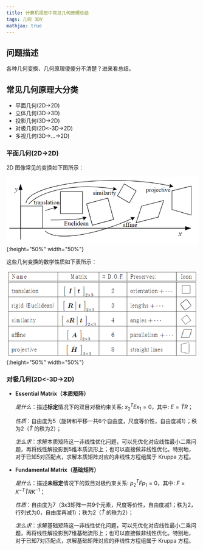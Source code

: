 ```yaml
---
title: 计算机视觉中常见几何原理总结
tags: 几何 3DV
mathjax: true
---
```


## 问题描述
各种几何变换、几何原理傻傻分不清楚？进来看总结。
<!--more-->

## 常见几何原理大分类
* 平面几何(2D->2D)
* 立体几何(3D->3D)
* 投影几何(3D->2D)
* 对极几何(2D<-3D->2D)
* 多视几何(3D->...->2D)

### 平面几何(2D->2D)
2D 图像常见的变换如下图所示：

![2D Geometry](/assets/images/2d_geometry.png){:height="50%" width="50%"}

这些几何变换的数学性质如下表所示：

![2D Geometry Properties](/assets/images/2d_geometry_properties.png){:height="50%" width="50%"}

### 对极几何(2D<-3D->2D)
* **Essential Matrix（本质矩阵）**

    *是什么*：描述**标定**情况下的双目对极约束关系: ${x_2}^TEx_1=0$，其中: $E=\hat{T}R$；

    *性质*：自由度为5（旋转和平移一共6个自由度，尺度等价性，自由度减1）；秩为2（$\hat{T}$ 的秩为2）；

    *怎么求*：求解本质矩阵这一非线性优化问题，可以先优化对应线性最小二乘问题，再将线性解投影到5维本质流形上；也可以直接做非线性优化。特别地，对于已知5对匹配点，求解本质矩阵对应的非线性方程组属于 Kruppa 方程。

* **Fundamental Matrix（基础矩阵）**

    *是什么*：描述**未标定**情况下的双目对极约束关系: ${p_2}^TFp_1=0$，其中: $F=K^{-T}\hat{T}RK^{-1}$；

    *性质*：自由度为7（3x3矩阵一共9个元素，尺度等价性，自由度减1；秩为2，行列式为0，自由度再减1）；秩为2（$\hat{T}$ 的秩为2）；
    
    *怎么求*：求解基础矩阵这一非线性优化问题，可以先优化对应线性最小二乘问题，再将线性解投影到7维基础流形上；也可以直接做非线性优化。特别地，对于已知7对匹配点，求解基础矩阵对应的非线性方程组属于 Kruppa 方程。